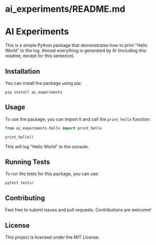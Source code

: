 # ai_experiments/README.md

# AI Experiments

This is a simple Python package that demonstrates how to print "Hello World" to the log.
Almost everything is generated by AI (including this readme, except for this sentence).

## Installation

You can install the package using pip:

```
pip install ai_experiments
```

## Usage

To use the package, you can import it and call the `print_hello` function:

```python
from ai_experiments.hello import print_hello

print_hello()
```

This will log "Hello World" to the console.

## Running Tests

To run the tests for this package, you can use:

```
pytest tests/
```

## Contributing

Feel free to submit issues and pull requests. Contributions are welcome!

## License

This project is licensed under the MIT License.
